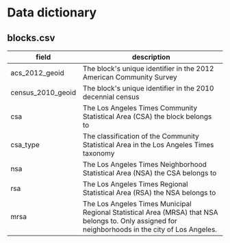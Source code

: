 # Data dictionary

## blocks.csv

| field             | description                                                                                                                                       |
|-------------------|---------------------------------------------------------------------------------------------------------------------------------------------------|
| acs_2012_geoid    | The block's unique identifier in the 2012 American Community Survey                                                                               |
| census_2010_geoid | The block's unique identifier in the 2010 decennial census                                                                                        |
| csa               | The Los Angeles Times Community Statistical Area (CSA) the block belongs to                                                                       |
| csa_type          | The classification of the Community Statistical Area in the Los Angeles Times taxonomy                                                            |
| nsa               | The Los Angeles Times Neighborhood Statistical Area (NSA) the CSA belongs to                                                                      |
| rsa               | The Los Angeles Times Regional Statistical Area (RSA) the NSA belongs to                                                                          |
| mrsa              | The Los Angeles Times Municipal Regional Statistical Area (MRSA) that NSA belongs to. Only assigned for neighborhoods in the city of Los Angeles. |

